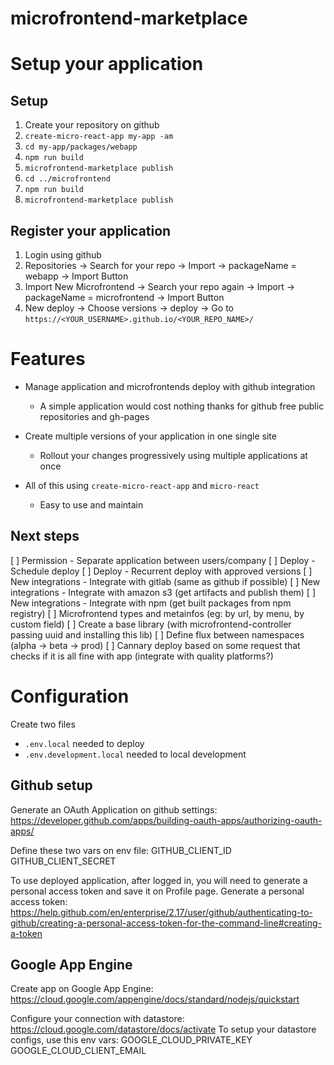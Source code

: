 # microfrontend-marketplace

# Setup your application

## Setup

1.  Create your repository on github
2.  `create-micro-react-app my-app -am`
3.  `cd my-app/packages/webapp`
4.  `npm run build`
5.  `microfrontend-marketplace publish`
6.  `cd ../microfrontend`
7.  `npm run build`
8.  `microfrontend-marketplace publish`

## Register your application

1. Login using github
2. Repositories -> Search for your repo -> Import -> packageName = webapp -> Import Button
3. Import New Microfrontend -> Search your repo again -> Import -> packageName = microfrontend -> Import Button
4. New deploy -> Choose versions -> deploy -> Go to `https://<YOUR_USERNAME>.github.io/<YOUR_REPO_NAME>/`

# Features

- Manage application and microfrontends deploy with github integration

  - A simple application would cost nothing thanks for github free public repositories and gh-pages

- Create multiple versions of your application in one single site

  - Rollout your changes progressively using multiple applications at once

- All of this using `create-micro-react-app` and `micro-react`

  - Easy to use and maintain

## Next steps

[ ] Permission - Separate application between users/company
[ ] Deploy - Schedule deploy
[ ] Deploy - Recurrent deploy with approved versions
[ ] New integrations - Integrate with gitlab (same as github if possible)
[ ] New integrations - Integrate with amazon s3 (get artifacts and publish them)
[ ] New integrations - Integrate with npm (get built packages from npm registry)
[ ] Microfrontend types and metainfos (eg: by url, by menu, by custom field)
[ ] Create a base library (with microfrontend-controller passing uuid and installing this lib)
[ ] Define flux between namespaces (alpha -> beta -> prod)
[ ] Cannary deploy based on some request that checks if it is all fine with app (integrate with quality platforms?)

# Configuration

Create two files

- `.env.local` needed to deploy
- `.env.development.local` needed to local development

## Github setup

Generate an OAuth Application on github settings: https://developer.github.com/apps/building-oauth-apps/authorizing-oauth-apps/

Define these two vars on env file:
GITHUB_CLIENT_ID
GITHUB_CLIENT_SECRET

To use deployed application, after logged in, you will need to generate a personal access token and save it on Profile page.
Generate a personal access token: https://help.github.com/en/enterprise/2.17/user/github/authenticating-to-github/creating-a-personal-access-token-for-the-command-line#creating-a-token

## Google App Engine

Create app on Google App Engine: https://cloud.google.com/appengine/docs/standard/nodejs/quickstart

Configure your connection with datastore: https://cloud.google.com/datastore/docs/activate
To setup your datastore configs, use this env vars:
GOOGLE_CLOUD_PRIVATE_KEY
GOOGLE_CLOUD_CLIENT_EMAIL
